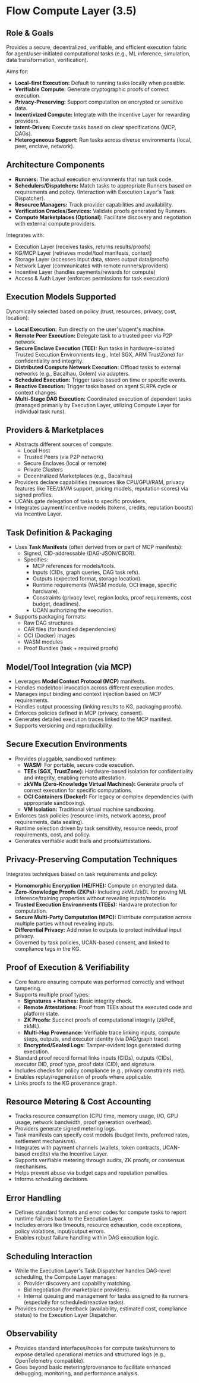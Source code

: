 # Flow Compute Layer (3.5)

## Role & Goals

Provides a secure, decentralized, verifiable, and efficient execution fabric for agent/user-initiated computational tasks (e.g., ML inference, simulation, data transformation, verification).

Aims for:
*   **Local-first Execution:** Default to running tasks locally when possible.
*   **Verifiable Compute:** Generate cryptographic proofs of correct execution.
*   **Privacy-Preserving:** Support computation on encrypted or sensitive data.
*   **Incentivized Compute:** Integrate with the Incentive Layer for rewarding providers.
*   **Intent-Driven:** Execute tasks based on clear specifications (MCP, DAGs).
*   **Heterogeneous Support:** Run tasks across diverse environments (local, peer, enclave, network).

## Architecture Components

*   **Runners:** The actual execution environments that run task code.
*   **Schedulers/Dispatchers:** Match tasks to appropriate Runners based on requirements and policy. (Interaction with Execution Layer's Task Dispatcher).
*   **Resource Managers:** Track provider capabilities and availability.
*   **Verification Oracles/Services:** Validate proofs generated by Runners.
*   **Compute Marketplaces (Optional):** Facilitate discovery and negotiation with external compute providers.

Integrates with:
*   Execution Layer (receives tasks, returns results/proofs)
*   KG/MCP Layer (retrieves model/tool manifests, context)
*   Storage Layer (accesses input data, stores output data/proofs)
*   Network Layer (communicates with remote runners/providers)
*   Incentive Layer (handles payments/rewards for compute)
*   Access & Auth Layer (enforces permissions for task execution)

## Execution Models Supported

Dynamically selected based on policy (trust, resources, privacy, cost, location):
*   **Local Execution:** Run directly on the user's/agent's machine.
*   **Remote Peer Execution:** Delegate task to a trusted peer via P2P network.
*   **Secure Enclave Execution (TEE):** Run tasks in hardware-isolated Trusted Execution Environments (e.g., Intel SGX, ARM TrustZone) for confidentiality and integrity.
*   **Distributed Compute Network Execution:** Offload tasks to external networks (e.g., Bacalhau, Golem) via adapters.
*   **Scheduled Execution:** Trigger tasks based on time or specific events.
*   **Reactive Execution:** Trigger tasks based on agent SLRPA cycle or context changes.
*   **Multi-Stage DAG Execution:** Coordinated execution of dependent tasks (managed primarily by Execution Layer, utilizing Compute Layer for individual task runs).

## Providers & Marketplaces

*   Abstracts different sources of compute:
    *   Local Host
    *   Trusted Peers (via P2P network)
    *   Secure Enclaves (local or remote)
    *   Private Clusters
    *   Decentralized Marketplaces (e.g., Bacalhau)
*   Providers declare capabilities (resources like CPU/GPU/RAM, privacy features like TEE/zkVM support, pricing models, reputation scores) via signed profiles.
*   UCANs gate delegation of tasks to specific providers.
*   Integrates payment/incentive models (tokens, credits, reputation boosts) via Incentive Layer.

## Task Definition & Packaging

*   Uses **Task Manifests** (often derived from or part of MCP manifests):
    *   Signed, CID-addressable (DAG-JSON/CBOR).
    *   Specifies:
        *   MCP references for models/tools.
        *   Inputs (CIDs, graph queries, DAG task refs).
        *   Outputs (expected format, storage location).
        *   Runtime requirements (WASM module, OCI image, specific hardware).
        *   Constraints (privacy level, region locks, proof requirements, cost budget, deadlines).
        *   UCAN authorizing the execution.
*   Supports packaging formats:
    *   Raw DAG structures
    *   CAR files (for bundled dependencies)
    *   OCI (Docker) images
    *   WASM modules
    *   Proof Bundles (task + required proofs)

## Model/Tool Integration (via MCP)

*   Leverages **Model Context Protocol (MCP)** manifests.
*   Handles model/tool invocation across different execution modes.
*   Manages input binding and context injection based on MCP requirements.
*   Handles output processing (linking results to KG, packaging proofs).
*   Enforces policies defined in MCP (privacy, consent).
*   Generates detailed execution traces linked to the MCP manifest.
*   Supports versioning and reproducibility.

## Secure Execution Environments

*   Provides pluggable, sandboxed runtimes:
    *   **WASM:** For portable, secure code execution.
    *   **TEEs (SGX, TrustZone):** Hardware-based isolation for confidentiality and integrity, enabling remote attestation.
    *   **zkVMs (Zero-Knowledge Virtual Machines):** Generate proofs of correct execution for specific computations.
    *   **OCI Containers (Docker):** For legacy or complex dependencies (with appropriate sandboxing).
    *   **VM Isolation:** Traditional virtual machine sandboxing.
*   Enforces task policies (resource limits, network access, proof requirements, data sealing).
*   Runtime selection driven by task sensitivity, resource needs, proof requirements, cost, and policy.
*   Generates verifiable audit trails and proofs/attestations.

## Privacy-Preserving Computation Techniques

Integrates techniques based on task requirements and policy:
*   **Homomorphic Encryption (HE/FHE):** Compute on encrypted data.
*   **Zero-Knowledge Proofs (ZKPs):** Including zkML/zkDL for proving ML inference/training properties without revealing inputs/models.
*   **Trusted Execution Environments (TEEs):** Hardware protection for computation.
*   **Secure Multi-Party Computation (MPC):** Distribute computation across multiple parties without revealing inputs.
*   **Differential Privacy:** Add noise to outputs to protect individual input privacy.
*   Governed by task policies, UCAN-based consent, and linked to compliance tags in the KG.

## Proof of Execution & Verifiability

*   Core feature ensuring compute was performed correctly and without tampering.
*   Supports multiple proof types:
    *   **Signatures + Hashes:** Basic integrity check.
    *   **Remote Attestations:** Proof from TEEs about the executed code and platform state.
    *   **ZK Proofs:** Succinct proofs of computational integrity (zkPoE, zkML).
    *   **Multi-Hop Provenance:** Verifiable trace linking inputs, compute steps, outputs, and executor identity (via DAG/graph trace).
    *   **Encrypted/Sealed Logs:** Tamper-evident logs generated during execution.
*   Standard proof record format links inputs (CIDs), outputs (CIDs), executor DID, proof type, proof data (CID), and signature.
*   Includes checks for policy compliance (e.g., privacy constraints met).
*   Enables replay/regeneration of proofs where applicable.
*   Links proofs to the KG provenance graph.

## Resource Metering & Cost Accounting

*   Tracks resource consumption (CPU time, memory usage, I/O, GPU usage, network bandwidth, proof generation overhead).
*   Providers generate signed metering logs.
*   Task manifests can specify cost models (budget limits, preferred rates, settlement mechanisms).
*   Integrates with payment channels (wallets, token contracts, UCAN-based credits) via the Incentive Layer.
*   Supports verifiable metering through audits, ZK proofs, or consensus mechanisms.
*   Helps prevent abuse via budget caps and reputation penalties.
*   Informs scheduling decisions.

## Error Handling

*   Defines standard formats and error codes for compute tasks to report runtime failures back to the Execution Layer.
*   Includes errors like timeouts, resource exhaustion, code exceptions, policy violations, input/output errors.
*   Enables robust failure handling within DAG execution logic.

## Scheduling Interaction

*   While the Execution Layer's Task Dispatcher handles DAG-level scheduling, the Compute Layer manages:
    *   Provider discovery and capability matching.
    *   Bid negotiation (for marketplace providers).
    *   Internal queuing and management for tasks assigned to its runners (especially for scheduled/reactive tasks).
*   Provides necessary feedback (availability, estimated cost, compliance status) to the Execution Layer Dispatcher.

## Observability

*   Provides standard interfaces/hooks for compute tasks/runners to expose detailed operational metrics and structured logs (e.g., OpenTelemetry compatible).
*   Goes beyond basic metering/provenance to facilitate enhanced debugging, monitoring, and performance analysis.
